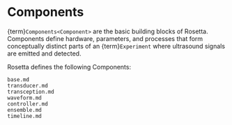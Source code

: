 # Components
{term}`Components<Component>` are the basic building blocks of Rosetta. Components define hardware, parameters, and processes that form conceptually distinct parts of an {term}`Experiment` where ultrasound signals are emitted and detected.

Rosetta defines the following Components:

```{toctree}
base.md
transducer.md
transception.md
waveform.md
controller.md
ensemble.md
timeline.md
```
